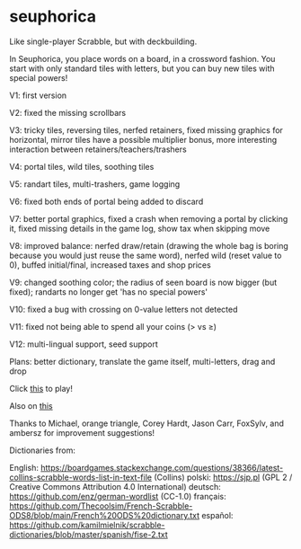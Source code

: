 # seuphorica

Like single-player Scrabble, but with deckbuilding.

In Seuphorica, you place words on a board, in a crossword fashion. You start with only standard tiles with letters, but you can buy new tiles with special powers!

V1: first version

V2: fixed the missing scrollbars

V3: tricky tiles, reversing tiles, nerfed retainers, fixed missing graphics for horizontal, mirror tiles have a possible multiplier bonus, more interesting interaction between retainers/teachers/trashers

V4: portal tiles, wild tiles, soothing tiles

V5: randart tiles, multi-trashers, game logging

V6: fixed both ends of portal being added to discard

V7: better portal graphics, fixed a crash when removing a portal by clicking it, fixed missing details in the game log, show tax when skipping move

V8: improved balance: nerfed draw/retain (drawing the whole bag is boring because you would just reuse the same word), nerfed wild (reset value to 0), buffed initial/final, increased taxes and shop prices

V9: changed soothing color; the radius of seen board is now bigger (but fixed); randarts no longer get 'has no special powers'

V10: fixed a bug with crossing on 0-value letters not detected

V11: fixed not being able to spend all your coins (> vs ≥)

V12: multi-lingual support, seed support

Plans: better dictionary, translate the game itself, multi-letters, drag and drop

Click [this](https://zenorogue.github.io/seuphorica/) to play!

Also on [this](https://zenorogue.itch.io/seuphorica)

Thanks to Michael, orange triangle, Corey Hardt, Jason Carr, FoxSylv, and ambersz for improvement suggestions!

Dictionaries from:

English: https://boardgames.stackexchange.com/questions/38366/latest-collins-scrabble-words-list-in-text-file (Collins)
polski: https://sjp.pl (GPL 2 / Creative Commons Attribution 4.0 International)
deutsch: https://github.com/enz/german-wordlist (CC-1.0)
français: https://github.com/Thecoolsim/French-Scrabble-ODS8/blob/main/French%20ODS%20dictionary.txt
español: https://github.com/kamilmielnik/scrabble-dictionaries/blob/master/spanish/fise-2.txt


